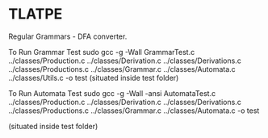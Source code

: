 TLATPE
======

Regular Grammars - DFA converter.


To Run Grammar Test
sudo gcc -g -Wall  GrammarTest.c ../classes/Production.c ../classes/Derivation.c ../classes/Derivations.c ../classes/Productions.c ../classes/Grammar.c ../classes/Automata.c ../classes/Utils.c -o test
(situated inside test folder)

To Run Automata Test
sudo gcc -g -Wall -ansi AutomataTest.c ../classes/Production.c ../classes/Derivation.c ../classes/Derivations.c ../classes/Productions.c ../classes/Grammar.c ../classes/Automata.c -o test

(situated inside test folder)
